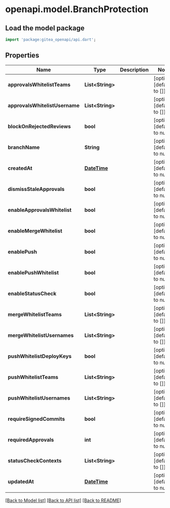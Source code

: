 # openapi.model.BranchProtection

## Load the model package
```dart
import 'package:gitea_openapi/api.dart';
```

## Properties
Name | Type | Description | Notes
------------ | ------------- | ------------- | -------------
**approvalsWhitelistTeams** | **List&lt;String&gt;** |  | [optional] [default to []]
**approvalsWhitelistUsername** | **List&lt;String&gt;** |  | [optional] [default to []]
**blockOnRejectedReviews** | **bool** |  | [optional] [default to null]
**branchName** | **String** |  | [optional] [default to null]
**createdAt** | [**DateTime**](DateTime.md) |  | [optional] [default to null]
**dismissStaleApprovals** | **bool** |  | [optional] [default to null]
**enableApprovalsWhitelist** | **bool** |  | [optional] [default to null]
**enableMergeWhitelist** | **bool** |  | [optional] [default to null]
**enablePush** | **bool** |  | [optional] [default to null]
**enablePushWhitelist** | **bool** |  | [optional] [default to null]
**enableStatusCheck** | **bool** |  | [optional] [default to null]
**mergeWhitelistTeams** | **List&lt;String&gt;** |  | [optional] [default to []]
**mergeWhitelistUsernames** | **List&lt;String&gt;** |  | [optional] [default to []]
**pushWhitelistDeployKeys** | **bool** |  | [optional] [default to null]
**pushWhitelistTeams** | **List&lt;String&gt;** |  | [optional] [default to []]
**pushWhitelistUsernames** | **List&lt;String&gt;** |  | [optional] [default to []]
**requireSignedCommits** | **bool** |  | [optional] [default to null]
**requiredApprovals** | **int** |  | [optional] [default to null]
**statusCheckContexts** | **List&lt;String&gt;** |  | [optional] [default to []]
**updatedAt** | [**DateTime**](DateTime.md) |  | [optional] [default to null]

[[Back to Model list]](../README.md#documentation-for-models) [[Back to API list]](../README.md#documentation-for-api-endpoints) [[Back to README]](../README.md)


